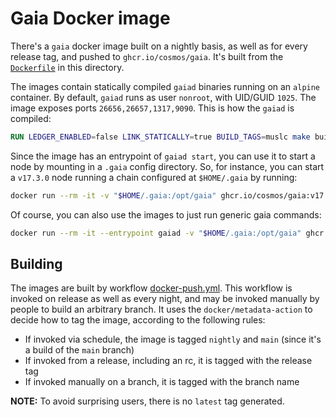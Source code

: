 # Gaia Docker image

There's a `gaia` docker image built on a nightly basis, as well as for every
release tag, and pushed to `ghcr.io/cosmos/gaia`. It's built from the
[`Dockerfile`](./Dockerfile) in this directory.

The images contain statically compiled `gaiad` binaries running on an `alpine`
container. By default, `gaiad` runs as user `nonroot`, with UID/GUID `1025`.
The image exposes ports `26656,26657,1317,9090`. This is how the `gaiad` is
compiled:

```Dockerfile
RUN LEDGER_ENABLED=false LINK_STATICALLY=true BUILD_TAGS=muslc make build
```

Since the image has an entrypoint of `gaiad start`, you can use it to start a
node by mounting in a `.gaia` config directory. So, for instance, you can start
a `v17.3.0` node running a chain configured at `$HOME/.gaia` by running:

```bash
docker run --rm -it -v "$HOME/.gaia:/opt/gaia" ghcr.io/cosmos/gaia:v17.3.0 --home /opt/gaia
```

Of course, you can also use the images to just run generic gaia commands:

```bash
docker run --rm -it --entrypoint gaiad -v "$HOME/.gaia:/opt/gaia" ghcr.io/cosmos/gaia:v17.3.0 q tendermint-validator-set --home /opt/gaia
```

## Building

The images are built by workflow
[docker-push.yml](./.github/workflows/docker-push.yml). This workflow is
invoked on release as well as every night, and may be invoked manually by
people to build an arbitrary branch. It uses the `docker/metadata-action` to
decide how to tag the image, according to the following rules:

* If invoked via schedule, the image is tagged `nightly` and `main` (since it's a build of the `main` branch)
* If invoked from a release, including an rc, it is tagged with the release tag
* If invoked manually on a branch, it is tagged with the branch name

**NOTE:** To avoid surprising users, there is no `latest` tag generated.
